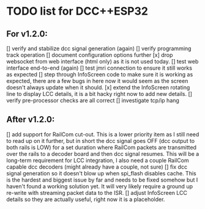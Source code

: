 # TODO list for DCC++ESP32

## For v1.2.0:
[] verify and stabilize dcc signal generation (again)
[] verify programming track operation
[] document configuration options further
[x] drop websocket from web interface (html only) as it is not used today.
[] test web interface end-to-end (again)
[] test jmri connection to ensure it still works as expected
[] step through InfoScreen code to make sure it is working as expected, there are a few bugs in here now it would seem as the screen doesn't always
update when it should.
[x] extend the InfoScreen rotating line to display LCC details, it is a bit hacky right now to add new details.
[] verify pre-processor checks are all correct
[] investigate tcp/ip hang

## After v1.2.0:
[] add support for RailCom cut-out. This is a lower priority item as I still need to read up on it further, but in short the dcc signal goes OFF
(dcc output to both rails is LOW) for a set duration where RailCom packets are transmitted over the rails to a decoder board and then dcc signal
resumes. This will be a long-term requirement for LCC integration, I also need a couple RailCom capable dcc decoders (might already have a couple,
not sure)
[] fix dcc signal generation so it doesn't blow up when spi_flash disables cache. This is the hardest and biggest issue by far and needs to be
fixed somehow but I haven't found a working solution yet. It will very likely require a ground up re-write with streaming packet data to the ISR.
[] adjust InfoScreen LCC details so they are actually useful, right now it is a placeholder.